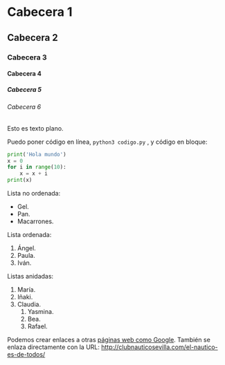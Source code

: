 # Cabecera 1

## Cabecera 2

### Cabecera 3

#### Cabecera 4

##### Cabecera 5

###### Cabecera 6

Esto es texto plano.

Puedo poner código en línea, `python3 codigo.py` , y código en bloque: 

```python
print('Hola mundo')
x = 0
for i in range(10):
    x = x + i
print(x)
```

Lista no ordenada:

* Gel.
* Pan.
* Macarrones.

Lista ordenada:

1. Ángel.
2. Paula.
3. Iván.

Listas anidadas:

1. María.
2. Iñaki.
3. Claudia.
    1. Yasmina.
    2. Bea.
    3. Rafael. 

Podemos crear enlaces a otras [páginas web como Google](http://google.com). También se enlaza directamente con la URL:
http://clubnauticosevilla.com/el-nautico-es-de-todos/
